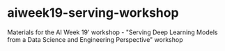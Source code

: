 # aiweek19-serving-workshop
Materials for the AI Week 19' workshop - "Serving Deep Learning Models from a Data Science and Engineering Perspective" workshop 
